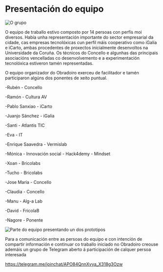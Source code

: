 # Presentación do equipo

![O grupo](http://forxa.colab.coruna.gal/Co-Lab/obradoiro/raw/master/o_ser_dixital/imaxes/presentacion_ser_dixital.jpeg)

O equipo de traballo estivo composto por 14 persoas con perfís moi diversos. Había unha representación importante do sector empresarial da cidade, cas empresas tecnolóxicas cun perfil máis cooperativo como iGalia e iCarto, ambas procedentes de proxectos inicialmente desenvoltos na Universidade da Coruña. Os técnicos do Concello e algunhas das principais asociacións vencelladas co desenvolvemento e a experimentación tecnolóxica estiveron tamén representadas.

O equipo organizador do Obradoiro exerceu de facilitador e tamén participaron algúns dos ponentes de xeito puntual.


-Rubén - Concello
	
-Ramón - Cultura AV

-Pablo Sanxiao - iCarto

-Juanjo Sánchez - iGalia

-Santi - Atlantis TIC

-Eva - IT

-Enrique Saavedra - Vermislab

-Mónica - Innovación social - Hack4demy - Mindset

-Xoan - Bricolabs

-Tucho - Bricolabs

-Jose María - Concello

-Claudia - Concello

-Manu - Alg-a Lab

-David - FricolaB

-Nagore - Ponente

![Parte do equipo presentando un dos prototipos](https://forxa.colab.coruna.gal/Co-Lab/obradoiro/raw/master/o_ser_dixital/imaxes/IMG_3116.JPG)

Para a comunicación entre as persoas do equipo e con intención de compartir información e continuar co traballo iniciado no Obradoiro creouse ademáis un grupo de Telegram aberto á participación de calquer persoa interesada

https://telegram.me/joinchat/APO84QnnXvya_X318g3Ozw